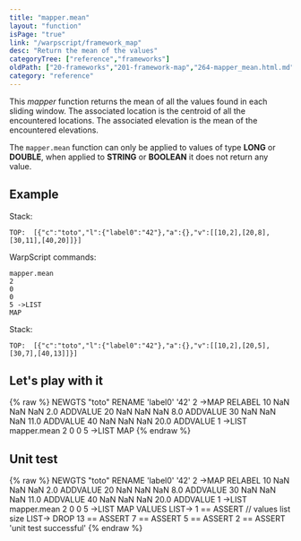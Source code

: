 ```yaml
---
title: "mapper.mean"
layout: "function"
isPage: "true"
link: "/warpscript/framework_map"
desc: "Return the mean of the values"
categoryTree: ["reference","frameworks"]
oldPath: ["20-frameworks","201-framework-map","264-mapper_mean.html.md"]
category: "reference"
---
```

 

This *mapper* function returns the mean of all the values found in each sliding window. The associated location is the centroid of all the encountered locations. The associated elevation is the mean of the encountered elevations.

The `mapper.mean` function can only be applied to values of type **LONG** or **DOUBLE**, when applied to **STRING** or **BOOLEAN** it does not return any value.

## Example ##

Stack:

    TOP:  [{"c":"toto","l":{"label0":"42"},"a":{},"v":[[10,2],[20,8],[30,11],[40,20]]}]

WarpScript commands:

    mapper.mean
    2
    0
    0
    5 ->LIST
    MAP

Stack: 

    TOP:  [{"c":"toto","l":{"label0":"42"},"a":{},"v":[[10,2],[20,5],[30,7],[40,13]]}]

## Let's play with it ##

{% raw %}
<warp10-warpscript-widget>NEWGTS "toto" RENAME 
'label0' '42' 2 ->MAP RELABEL
10 NaN NaN NaN  2.0 ADDVALUE
20 NaN NaN NaN  8.0 ADDVALUE
30 NaN NaN NaN 11.0 ADDVALUE
40 NaN NaN NaN 20.0 ADDVALUE
1 ->LIST
mapper.mean
2
0
0
5 ->LIST
MAP
</warp10-warpscript-widget>
{% endraw %}    


## Unit test ##

{% raw %}
<warp10-warpscript-widget>NEWGTS "toto" RENAME 
'label0' '42' 2 ->MAP RELABEL
10 NaN NaN NaN  2.0 ADDVALUE
20 NaN NaN NaN  8.0 ADDVALUE
30 NaN NaN NaN 11.0 ADDVALUE
40 NaN NaN NaN 20.0 ADDVALUE
1 ->LIST
mapper.mean
2
0
0
5 ->LIST
MAP
VALUES LIST-> 
1 == ASSERT   // values list size
LIST-> DROP
13 == ASSERT
7 == ASSERT
5 == ASSERT
2 == ASSERT
'unit test successful'
</warp10-warpscript-widget>
{% endraw %}        